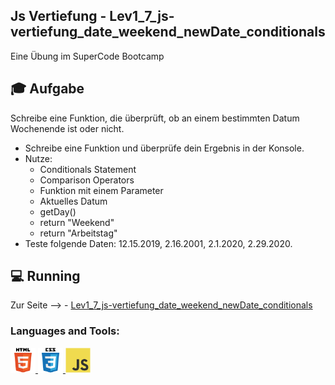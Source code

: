 ## Js Vertiefung - Lev1_7_js-vertiefung_date_weekend_newDate_conditionals

Eine Übung im SuperCode Bootcamp

## 🎓 Aufgabe

Schreibe eine Funktion, die überprüft, ob an einem bestimmten Datum Wochenende ist oder nicht.

- Schreibe eine Funktion und überprüfe dein Ergebnis in der Konsole.
- Nutze:
  - Conditionals Statement
  - Comparison Operators
  - Funktion mit einem Parameter
  - Aktuelles Datum
  - getDay()
  - return "Weekend"
  - return "Arbeitstag"
- Teste folgende Daten: 12.15.2019, 2.16.2001, 2.1.2020, 2.29.2020.

## 💻 Running

Zur Seite —> - [Lev1_7_js-vertiefung_date_weekend_newDate_conditionals](https://mukkez.github.io/Bootcamp/tasks/Day_64/Lev1_7_js-vertiefung_date_weekend_newDate_conditionals/)

<p align="left">
</p>

<h3 align="left">Languages and Tools:</h3>
<p align="left"> <a href="https://www.w3schools.com/html/" target="_blank" rel="noreferrer"> <img src="https://raw.githubusercontent.com/devicons/devicon/master/icons/html5/html5-original-wordmark.svg" alt="html5" width="40" height="40"/> </a>
<a href="https://www.w3schools.com/css/" target="_blank" rel="noreferrer"> <img src="https://raw.githubusercontent.com/devicons/devicon/master/icons/css3/css3-original-wordmark.svg" alt="css3" width="40" height="40"/> </a> 
<a href="https://www.w3schools.com/css/" target="_blank" rel="noreferrer"> <img src="https://raw.githubusercontent.com/devicons/devicon/master/icons/javascript/javascript-original.svg" alt="css3" width="40" height="40"/> </a> </p>
